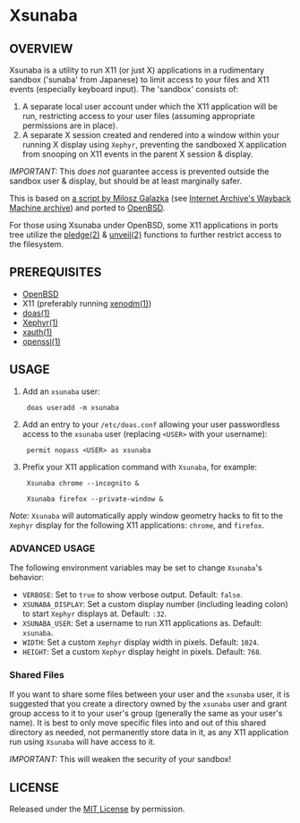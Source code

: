 # Xsunaba

## OVERVIEW

Xsunaba is a utility to run X11 (or just X) applications in a rudimentary sandbox ('sunaba' from Japanese) to limit access to your files and X11 events (especially keyboard input). The 'sandbox' consists of:

1. A separate local user account under which the X11 application will be run, restricting access to your user files (assuming appropriate permissions are in place).
2. A separate X session created and rendered into a window within your running X display using `Xephyr`, preventing the sandboxed X application from snooping on X11 events in the parent X session & display.

_IMPORTANT:_ This _does not_ guarantee access is prevented outside the sandbox user & display, but should be at least marginally safer.

This is based on [a script by Milosz Galazka](https://blog.sleeplessbeastie.eu/2013/07/19/how-to-create-browser-sandbox/) (see [Internet Archive's Wayback Machine archive](https://web.archive.org/web/20210115000000*/https://blog.sleeplessbeastie.eu/2013/07/19/how-to-create-browser-sandbox/)) and ported to [OpenBSD](http://www.openbsd.org/).

For those using Xsunaba under OpenBSD, some X11 applications in ports tree utilize the [pledge(2)](https://man.openbsd.org/pledge) & [unveil(2)](https://man.openbsd.org/unveil) functions to further restrict access to the filesystem.

## PREREQUISITES

* [OpenBSD](https://www.openbsd.org/faq/faq4.html#Download)
* X11 (preferably running [xenodm(1)](https://man.openbsd.org/xenodm))
* [doas(1)](https://man.openbsd.org/doas)
* [Xephyr(1)](https://man.openbsd.org/Xephyr)
* [xauth(1)](https://man.openbsd.org/xauth)
* [openssl(1)](https://man.openbsd.org/openssl)

## USAGE

1. Add an `xsunaba` user:

        doas useradd -m xsunaba

2. Add an entry to your `/etc/doas.conf` allowing your user passwordless access to the `xsunaba` user (replacing `<USER>` with your username):

        permit nopass <USER> as xsunaba

3. Prefix your X11 application command with `Xsunaba`, for example:

        Xsunaba chrome --incognito &

        Xsunaba firefox --private-window &

_Note:_ `Xsunaba` will automatically apply window geometry hacks to fit to the `Xephyr` display for the following X11 applications: `chrome`, and `firefox`.

### ADVANCED USAGE

The following environment variables may be set to change `Xsunaba`'s behavior:

* `VERBOSE`: Set to `true` to show verbose output. Default: `false`.
* `XSUNABA_DISPLAY`: Set a custom display number (including leading colon) to start `Xephyr` displays at. Default: `:32`.
* `XSUNABA_USER`: Set a username to run X11 applications as. Default: `xsunaba`.
* `WIDTH`: Set a custom `Xephyr` display width in pixels. Default: `1024`.
* `HEIGHT`: Set a custom `Xephyr` display height in pixels. Default: `768`.

### Shared Files

If you want to share some files between your user and the `xsunaba` user, it is suggested that you create a directory owned by the `xsunaba` user and grant group access to it to your user's group (generally the same as your user's name). It is best to only move specific files into and out of this shared directory as needed, not permanently store data in it, as any X11 application run using `Xsunaba` will have access to it.

*IMPORTANT:* This will weaken the security of your sandbox!

## LICENSE

Released under the [MIT License](LICENSE) by permission.
